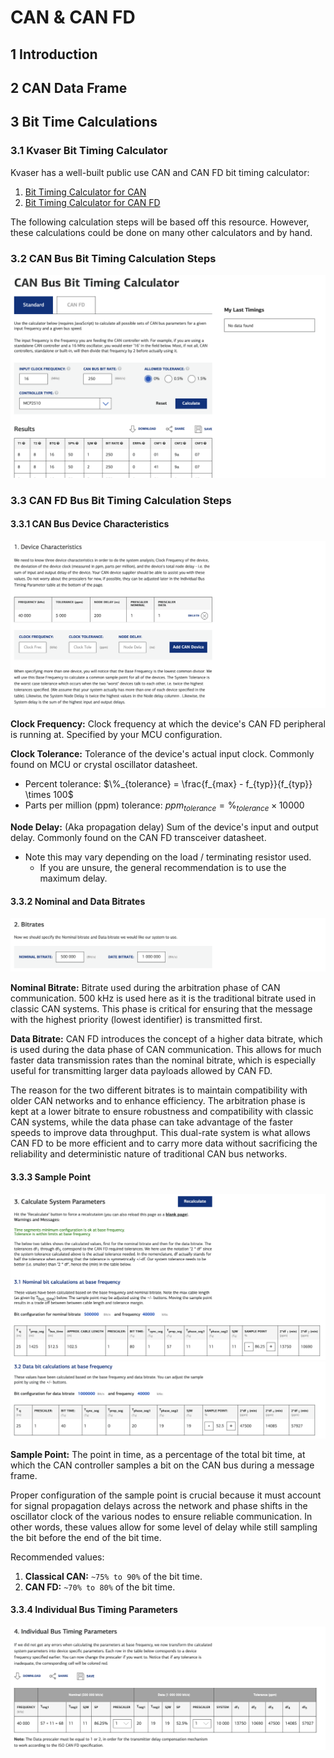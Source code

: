 # CAN & CAN FD

## 1 Introduction

## 2 CAN Data Frame

## 3 Bit Time Calculations

### 3.1 Kvaser Bit Timing Calculator

Kvaser has a well-built public use CAN and CAN FD bit timing calculator:

1. [Bit Timing Calculator for CAN](https://www.kvaser.com/support/calculators/bit-timing-calculator/)
2. [Bit Timing Calculator for CAN FD](https://www.kvaser.com/support/calculators/can-fd-bit-timing-calculator/)

The following calculation steps will be based off this resource. However, these
calculations could be done on many other calculators and by hand.

### 3.2 CAN Bus Bit Timing Calculation Steps

![can bus timings.png](pictures%2Fcan%20bus%20timings.png)

### 3.3 CAN FD Bus Bit Timing Calculation Steps

#### 3.3.1 CAN Bus Device Characteristics

![canfd device characteristics.png](pictures%2Fcanfd%20device%20characteristics.png)

**Clock Frequency:** Clock frequency at which the device's CAN FD peripheral is
running at. Specified by your MCU configuration.

**Clock Tolerance:** Tolerance of the device's actual input clock. Commonly
found on MCU or crystal oscillator datasheet.

- Percent
  tolerance: $`\%_{tolerance} = \frac{f_{max} - f_{typ}}{f_{typ}} \times 100`$
- Parts per million (ppm)
  tolerance: $`ppm_{tolerance} = \%_{tolerance} \times 10000`$

**Node Delay:** (Aka propagation delay) Sum of the device's input and output
delay. Commonly found on the CAN FD transceiver datasheet.

- Note this may vary depending on the load / terminating resistor used.
    - If you are unsure, the general recommendation is to use the maximum delay.

#### 3.3.2 Nominal and Data Bitrates

![canfd bitrates.png](pictures%2Fcanfd%20bitrates.png)

**Nominal Bitrate:** Bitrate used during the arbitration phase of CAN
communication. 500 kHz is used here as it is the traditional bitrate used in
classic CAN systems. This phase is critical for ensuring that the message with
the highest priority (lowest identifier) is transmitted first.

**Data Bitrate:** CAN FD introduces the concept of a higher data bitrate, which
is used during the data phase of CAN communication. This allows for much faster
data transmission rates than the nominal bitrate, which is especially useful for
transmitting larger data payloads allowed by CAN FD.

The reason for the two different bitrates is to maintain compatibility with
older CAN networks and to enhance efficiency. The arbitration phase is kept at a
lower bitrate to ensure robustness and compatibility with classic CAN systems,
while the data phase can take advantage of the faster speeds to improve data
throughput. This dual-rate system is what allows CAN FD to be more efficient and
to carry more data without sacrificing the reliability and deterministic nature
of traditional CAN bus networks.

#### 3.3.3 Sample Point

![canfd calculate system parameters 1 of 2.png](pictures%2Fcanfd%20calculate%20system%20parameters%201%20of%202.png)
![canfd calculate system parameters 2 of 2.png](pictures%2Fcanfd%20calculate%20system%20parameters%202%20of%202.png)

**Sample Point:** The point in time, as a percentage of the total bit time, at
which the CAN controller samples a bit on the CAN bus during a message frame.

Proper configuration of the sample point is crucial because it must account for
signal propagation delays across the network and phase shifts in the oscillator
clock of the various nodes to ensure reliable communication. In other words,
these values allow for some level of delay while still sampling the bit before
the end of the bit time.

Recommended values:

1. **Classical CAN:** `~75% to 90%` of the bit time.
2. **CAN FD:** `~70% to 80%` of the bit time.

#### 3.3.4 Individual Bus Timing Parameters

![canfd individual bus timing parameters.png](pictures%2Fcanfd%20individual%20bus%20timing%20parameters.png)
